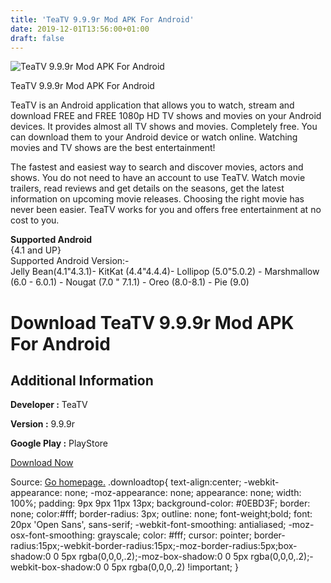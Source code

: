 ```yaml
---
title: 'TeaTV 9.9.9r Mod APK For Android'
date: 2019-12-01T13:56:00+01:00
draft: false
---
```


![TeaTV 9.9.9r Mod APK For Android](https://i2.wp.com/apkhome.net/wp-content/uploads/2019/12/TeaTV-9.9.9r-APK-Mod.png "TeaTV 9.9.9r Mod APK For Android")

  

TeaTV 9.9.9r Mod APK For Android

TeaTV is an Android application that allows you to watch, stream and download FREE and FREE 1080p HD TV shows and movies on your Android devices. It provides almost all TV shows and movies. Completely free. You can download them to your Android device or watch online. Watching movies and TV shows are the best entertainment!

The fastest and easiest way to search and discover movies, actors and shows. You do not need to have an account to use TeaTV. Watch movie trailers, read reviews and get details on the seasons, get the latest information on upcoming movie releases. Choosing the right movie has never been easier. TeaTV works for you and offers free entertainment at no cost to you.

**Supported Android**  
{4.1 and UP}  
Supported Android Version:-  
Jelly Bean(4.1"4.3.1)- KitKat (4.4"4.4.4)- Lollipop (5.0"5.0.2) - Marshmallow (6.0 - 6.0.1) - Nougat (7.0 " 7.1.1) - Oreo (8.0-8.1) - Pie (9.0)

Download TeaTV 9.9.9r Mod APK For Android
=========================================

Additional Information
----------------------

**Developer :** TeaTV

**Version :** 9.9.9r

**Google Play :** PlayStore

  

[Download Now](https://store4app.co/post/teatv-9-9-9r-mod-apk-for-android_1575203879)

  
Source: [Go homepage.](https://store4app.co/post/teatv-9-9-9r-mod-apk-for-android_1575203879) .downloadtop{ text-align:center; -webkit-appearance: none; -moz-appearance: none; appearance: none; width: 100%; padding: 9px 9px 11px 13px; background-color: #0EBD3F; border: none; color:#fff; border-radius: 3px; outline: none; font-weight;bold; font: 20px 'Open Sans', sans-serif; -webkit-font-smoothing: antialiased; -moz-osx-font-smoothing: grayscale; color: #fff; cursor: pointer; border-radius:15px;-webkit-border-radius:15px;-moz-border-radius:5px;box-shadow:0 0 5px rgba(0,0,0,.2);-moz-box-shadow:0 0 5px rgba(0,0,0,.2);-webkit-box-shadow:0 0 5px rgba(0,0,0,.2) !important; }
